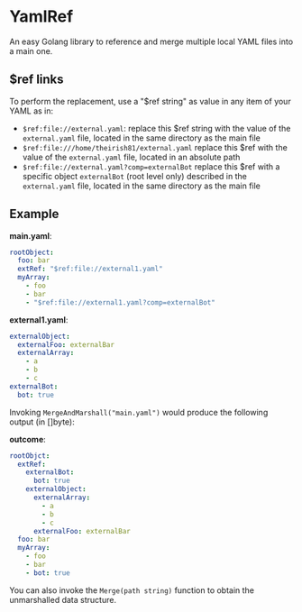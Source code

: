 # YamlRef

An easy Golang library to reference and merge multiple local YAML files into a main one.

## $ref links

To perform the replacement, use a "$ref string" as value in any item of your YAML as in:

* `$ref:file://external.yaml`: replace this $ref string with the value of the `external.yaml` file, located in the same
directory as the main file
* `$ref:file:///home/theirish81/external.yaml` replace this $ref with the value of the `external.yaml` file, located in 
an absolute path
* `$ref:file://external.yaml?comp=externalBot` replace this $ref with a specific object `externalBot` (root level only)
described in the `external.yaml` file, located in the same directory as the main file

## Example

**main.yaml**:

```yaml
rootObject:
  foo: bar
  extRef: "$ref:file://external1.yaml"
  myArray:
    - foo
    - bar
    - "$ref:file://external1.yaml?comp=externalBot"
```
**external1.yaml**:

```yaml
externalObject:
  externalFoo: externalBar
  externalArray:
    - a
    - b
    - c
externalBot:
  bot: true
```
Invoking `MergeAndMarshall("main.yaml")` would produce the following output (in []byte):

**outcome**:

```yaml
rootObjct:
  extRef:
    externalBot:
      bot: true
    externalObject:
      externalArray:
        - a
        - b
        - c
      externalFoo: externalBar
  foo: bar
  myArray:
    - foo
    - bar
    - bot: true
```

You can also invoke the `Merge(path string)` function to obtain the unmarshalled data structure.